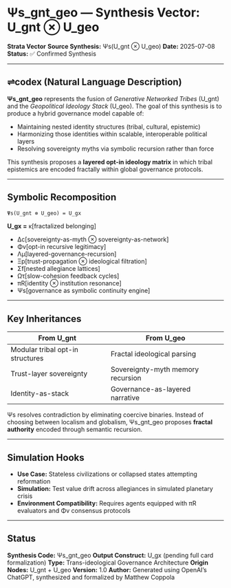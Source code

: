 # Ψs\_gnt\_geo — Synthesis Vector: U\_gnt ⊗ U\_geo

**Strata Vector**
**Source Synthesis:** Ψs(U\_gnt ⊗ U\_geo)
**Date:** 2025-07-08
**Status:** ✅ Confirmed Synthesis

---

## ⇌codex (Natural Language Description)

**Ψs\_gnt\_geo** represents the fusion of *Generative Networked Tribes* (U\_gnt) and the *Geopolitical Ideology Stack* (U\_geo). The goal of this synthesis is to produce a hybrid governance model capable of:

* Maintaining nested identity structures (tribal, cultural, epistemic)
* Harmonizing those identities within scalable, interoperable political layers
* Resolving sovereignty myths via symbolic recursion rather than force

This synthesis proposes a **layered opt-in ideology matrix** in which tribal epistemics are encoded fractally within global governance protocols.

---

## Symbolic Recomposition

```markdown
Ψs(U_gnt ⊗ U_geo) = U_gx
```

**U\_gx =**
κ\[fractalized belonging]

* Δc\[sovereignty-as-myth ⊗ sovereignty-as-network]
* Φv\[opt-in recursive legitimacy]
* Λμ\[layered-governance-recursion]
* Ξp\[trust-propagation ⊗ ideological filtration]
* Σf\[nested allegiance lattices]
* Ωτ\[slow-cohesion feedback cycles]
* πR\[identity ⊗ institution resonance]
* Ψs\[governance as symbolic continuity engine]

---

## Key Inheritances

| From U\_gnt                      | From U\_geo                       |
| -------------------------------- | --------------------------------- |
| Modular tribal opt-in structures | Fractal ideological parsing       |
| Trust-layer sovereignty          | Sovereignty-myth memory recursion |
| Identity-as-stack                | Governance-as-layered narrative   |

Ψs resolves contradiction by eliminating coercive binaries. Instead of choosing between localism and globalism, Ψs\_gnt\_geo proposes **fractal authority** encoded through semantic recursion.

---

## Simulation Hooks

* **Use Case:** Stateless civilizations or collapsed states attempting reformation
* **Simulation:** Test value drift across allegiances in simulated planetary crisis
* **Environment Compatibility:** Requires agents equipped with πR evaluators and Φv consensus protocols

---

## Status

**Synthesis Code:** Ψs\_gnt\_geo
**Output Construct:** U\_gx (pending full card formalization)
**Type:** Trans-ideological Governance Architecture
**Origin Nodes:** U\_gnt + U\_geo
**Version:** 1.0
**Author:** Generated using OpenAI’s ChatGPT, synthesized and formalized by Matthew Coppola
